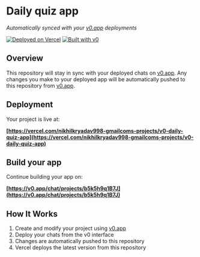 # Daily quiz app

*Automatically synced with your [v0.app](https://v0.app) deployments*

[![Deployed on Vercel](https://img.shields.io/badge/Deployed%20on-Vercel-black?style=for-the-badge&logo=vercel)](https://vercel.com/nikhilkryadav998-gmailcoms-projects/v0-daily-quiz-app)
[![Built with v0](https://img.shields.io/badge/Built%20with-v0.app-black?style=for-the-badge)](https://v0.app/chat/projects/b5k5h9q1B7J)

## Overview

This repository will stay in sync with your deployed chats on [v0.app](https://v0.app).
Any changes you make to your deployed app will be automatically pushed to this repository from [v0.app](https://v0.app).

## Deployment

Your project is live at:

**[https://vercel.com/nikhilkryadav998-gmailcoms-projects/v0-daily-quiz-app](https://vercel.com/nikhilkryadav998-gmailcoms-projects/v0-daily-quiz-app)**

## Build your app

Continue building your app on:

**[https://v0.app/chat/projects/b5k5h9q1B7J](https://v0.app/chat/projects/b5k5h9q1B7J)**

## How It Works

1. Create and modify your project using [v0.app](https://v0.app)
2. Deploy your chats from the v0 interface
3. Changes are automatically pushed to this repository
4. Vercel deploys the latest version from this repository
